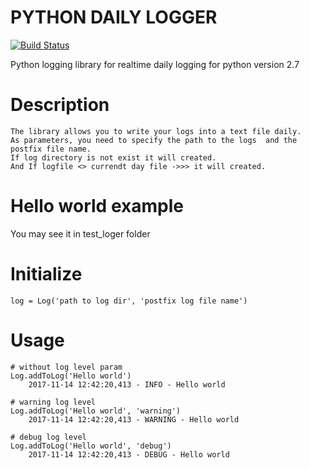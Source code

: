 # PYTHON DAILY LOGGER
[![Build Status](https://travis-ci.org/welir/Python-Logger.svg?branch=master)](https://travis-ci.org/welir/Python-Logger)

Python logging library for realtime daily logging for python version 2.7

# Description
    The library allows you to write your logs into a text file daily. 
    As parameters, you need to specify the path to the logs  and the postfix file name.
    If log directory is not exist it will created. 
    And If logfile <> currendt day file ->>> it will created.

# Hello world example
  You may see it in test_loger folder

# Initialize
    log = Log('path to log dir', 'postfix log file name')
  
# Usage

    # without log level param
    Log.addToLog('Hello world')
        2017-11-14 12:42:20,413 - INFO - Hello world
        
    # warning log level
    Log.addToLog('Hello world', 'warning')
        2017-11-14 12:42:20,413 - WARNING - Hello world

    # debug log level
    Log.addToLog('Hello world', 'debug')
        2017-11-14 12:42:20,413 - DEBUG - Hello world


